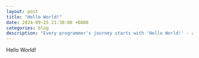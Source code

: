 ```yaml
---
layout: post
title: "Hello World!"
date: 2024-09-25 21:30:00 +0800
categories: blog
description: "Every programmer's journey starts with 'Hello World!' - and so does mine! Join me as I wave hello to the coding world, just like every newbie. After all, no code journey is complete without this classic first step."
---
```

Hello World!
